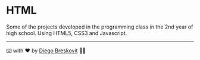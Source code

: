 # HTML
Some of the projects developed in the programming class in the 2nd year of high school. Using HTML5, CSS3 and Javascript.

---

⌨️ with ❤️ by [Diego Breskovit](https://github.com/dbreskovit) 👨‍💻
